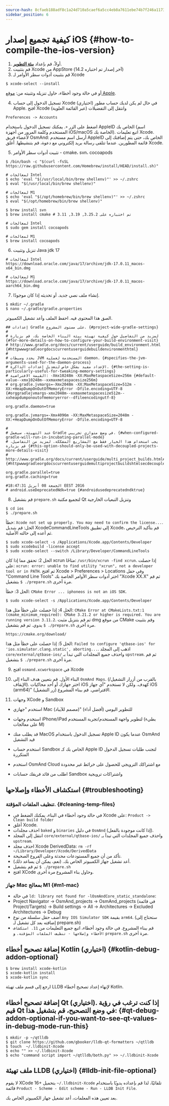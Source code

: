```yaml
---
source-hash: 8cfaeb188adf8c1a24d710a5caef6a5cc4eb8a7611ebe74b7f246a1173d8bdbb
sidebar_position: 6
---
```


# كيفية تجميع إصدار iOS {#how-to-compile-the-ios-version}

1. أولاً، قم بإعداد **[بيئة التطوير](setup-the-dev-environment.md)**.
2. قم بتثبيت Xcode من AppStore (آخر إصدار تم اختباره 14.2)
3. قم بتثبيت أدوات سطر الأوامر لـ Xcode
  ```
  $ xcode-select --install
  ```
  أو في حالة وجود أخطاء، حاول تنزيله وتثبيته من: [موقع Apple](https://developer.apple.com/download/all/?q=xcode>).

4. تسجيل الدخول إلى حساب Xcode (اختياري)
  في حال لم يكن لديك حساب مطور Apple. افتح Xcode وانتقل إلى التفضيلات (عبر القائمة العلوية)
  ```
  Preferences -> Accounts
  ```
  اضغط على الزر `+`. يمكنك تسجيل الدخول باستخدام AppleID الخاص بك (اسم المستخدم وكلمة المرور من أجهزة iOS/macOS الخاصة بك). اتبع تعليمات Xcode.
  لأعضاء فريق OsmAnd: أرسل اسم مستخدم AppleID الخاص بك، حتى يتم إضافتك إلى قائمة المطورين. عندما تتلقى رسالة بريد إلكتروني مع دعوة، قم بتنشيطها.
  أغلق Xcode.

5. تثبيت أدوات سطر الأوامر - cmake، svn، cocoapods
  ```
  $ /bin/bash -c "$(curl -fsSL https://raw.githubusercontent.com/Homebrew/install/HEAD/install.sh)"

  # لمعالجات Intel
  $ echo 'eval "$(/usr/local/bin/brew shellenv)"' >> ~/.zshrc
  $ eval "$(/usr/local/bin/brew shellenv)"

  # لمعالجات M1
  $ echo 'eval "$(/opt/homebrew/bin/brew shellenv)"' >> ~/.zshrc
  $ eval "$(/opt/homebrew/bin/brew shellenv)"

  $ brew install svn
  $ brew install cmake # تم اختباره على 3.25.2, 3.19, 3.11

  # لمعالجات Intel
  $ sudo gem install cocoapods

  # لمعالجات M1
  $ brew install cocoapods
  ```
6. تنزيل وتثبيت Java jdk 17
  ```
  # لمعالجات Intel
  https://download.oracle.com/java/17/archive/jdk-17.0.11_macos-x64_bin.dmg

  # لمعالجات M1
  https://download.oracle.com/java/17/archive/jdk-17.0.11_macos-aarch64_bin.dmg
  ```

7. إنشاء ملف نصي جديد. أو تحديثه إذا كان موجودًا.
  ```
  $ mkdir ~/.gradle
  $ nano ~/.gradle/gradle.properties
  ```

  الصق هذا المحتوى فيه. احفظ الملف وأعد تشغيل الكمبيوتر.

```
## إعدادات Gradle على مستوى المشروع. {#project-wide-gradle-settings}
#
# لمزيد من التفاصيل حول كيفية تهيئة بيئة البناء الخاصة بك، قم بزيارة {#for-more-details-on-how-to-configure-your-build-environment-visit}
# http://www.gradle.org/docs/current/userguide/build_environment.html {#httpwwwgradleorgdocscurrentuserguidebuildenvironmenthtml}
#
# يحدد وسيطات JVM المستخدمة لعملية daemon. {#specifies-the-jvm-arguments-used-for-the-daemon-process}
# الإعداد مفيد بشكل خاص لتعديل إعدادات الذاكرة. {#the-setting-is-particularly-useful-for-tweaking-memory-settings}
# القيمة الافتراضية: -Xmx10248m -XX:MaxMetaspaceSize=256m {#default-value--xmx10248m--xxmaxmetaspacesize256m}
# org.gradle.jvmargs=-Xmx2048m -XX:MaxMetaspaceSize=512m -XX:+HeapDumpOnOutOfMemoryError -Dfile.encoding=UTF-8 {#orggradlejvmargs-xmx2048m--xxmaxmetaspacesize512m--xxheapdumponoutofmemoryerror--dfileencodingutf-8}

org.gradle.daemon=true

org.gradle.jvmargs=-Xmx4096m -XX:MaxMetaspaceSize=2048m -XX:+HeapDumpOnOutOfMemoryError -Dfile.encoding=UTF-8

#
# عند التهيئة، سيعمل Gradle في وضع متوازي تجريبي. {#when-configured-gradle-will-run-in-incubating-parallel-mode}
# يجب استخدام هذا الخيار فقط مع المشاريع المفككة. لمزيد من التفاصيل، قم بزيارة {#this-option-should-only-be-used-with-decoupled-projects-more-details-visit}
# http://www.gradle.org/docs/current/userguide/multi_project_builds.html#sec:decoupled_projects {#httpwwwgradleorgdocscurrentuserguidemultiprojectbuildshtmlsecdecoupledprojects}

org.gradle.parallel=true
org.gradle.caching=true

#الجمعة 08 أبريل 18:47:31 EEST 2016
# android.useDeprecatedNdk=true {#androidusedeprecatedndktrue}
```

8. قم بتشغيل `prepare.sh` لتجميع مكتبة Qt وتنزيل التبعيات الخارجية
  ```
  $ cd ios
  $ ./prepare.sh
  ```

  خطأ: `Xcode not set up properly. You may need to confirm the license...`.
  الحل: قم بتبديل XcodeCommandLineTools إلى تطبيق Xcode، قم بتأكيد الترخيص ثم أعده إلى حالته الأصلية.
  ```
  $ sudo xcode-select -s /Applications/Xcode.app/Contents/Developer
  $ sudo xcodebuild -license accept
  $ sudo xcode-select --switch /Library/Developer/CommandLineTools
  ```

  الحل 2: تحقق مما إذا كان xcrun متاحًا: ``` /usr/bin/xcrun -find xcrun ```. إذا حصلت على: ``` xcrun: error: unable to find utility "xcrun", not a developer tool or in PATH ```. ثم افتح Xcode > Preferences > Locations وفي حقل "Command Line Tools" اختر أدوات سطر الأوامر الخاصة بك "Xcode XX.X" ثم قم بتشغيل `$ ./prepare.sh` مرة أخرى.

  الحل 3: خطأ: `CMake Error ... iphoneos is not an iOS SDK`.
  ```
  $ sudo xcode-select -s /Applications/Xcode.app/Contents/Developer
  ```

  الحل 4: إذا حصلت على خطأ مثل هذا: ``` CMake Error at CMakeLists.txt:1 (cmake_minimum_required): CMake 3.21.2 or higher is required. You are running version 3.11.2 ```. ثم قم بتنزيل مثبت dmg من موقع CMake وقم بتثبيت يدوي. ثم قم بتشغيل `$ ./prepare.sh` مرة أخرى.
  ```
  https://cmake.org/download/
  ```

  الحل 5: إذا حصلت على خطأ مثل هذا: ```Failed to configure 'qtbase-ios' for 'ios.simulator.clang.static', aborting...```. اذهب إلى المجلد ```core/external/qtbase-ios/``` واحذف جميع المجلدات التي تبدأ بـ ```upstream```. ثم قم بتشغيل `$ ./prepare.sh` مرة أخرى.


9. افتح `osmand.xcworkspace` في Xcode

10. البناء الأول.
  قم بتعيين هدف البناء إلى `OsmAnd Maps`. (بالقرب من أزرار التشغيل/الإيقاف). اختر جهازك أو أحد محاكيات iOS كهدف. ولكن لا تستخدم "أي جهاز iOS (arm64)" الافتراضي. قم ببناء المشروع (زر التشغيل).

11. وجهات XCode و Sandbox

 - استخدم "جهازي Mac (مصمم للآيباد)" للتطوير اليومي (أفضل أداء)
 - استخدم وجهات iPhone/iPad لتطوير واجهة المستخدم/تجربة المستخدم (بطيء على معالجات M)

 - قد يطلب منك MacOS تسجيل الدخول باستخدام Apple ID عندما يكون OsmAnd قيد التشغيل
 - استخدم حساب Sandbox الخاص بك كـ Apple ID لتجنب طلبات تسجيل الدخول المتكررة
 - استخدم OsmAnd Cloud مع اشتراكك الترويجي للحصول على خرائط غير محدودة

 - اطلب من قائد فريقك حسابات Sandbox واشتراكات ترويجية

## استكشاف الأخطاء وإصلاحها {#troubleshooting}
### تنظيف الملفات المؤقتة. {#cleaning-temp-files}
  - في حالة وجود أخطاء في البناء، يمكنك الضغط في Xcode على: ```Product -> Clean build folder```
  - أغلق Xcode.
  - احذف مجلدات `baked` و `binaries` في دليل `OsmAnd` (إذا كانت موجودة بالفعل).
  - انتقل إلى المجلد ```core/external/qtbase-ios/``` واحذف جميع المجلدات التي تبدأ بـ ```upstream```.
  - احذف مجلد Xcode DerivedData: ``` rm -rf ~/Library/Developer/Xcode/DerivedData ```
  - تأكد من أن جميع المستودعات محدثة وعلى الفروع الصحيحة.
  - أعد تشغيل جهاز الكمبيوتر الخاص بك. (نعم، يمكن أن يساعد ذلك).
  - ثم قم بتشغيل `$ ./prepare.sh`
  - افتح XCode وحاول بناء المشروع مرة أخرى.

### جهاز Mac بمعالج M1 {#m1-mac}
  - في حالة ```ld: library not found for -lOsmAndCore_static_standalone```:
  - Project Navigator -> OsmAnd_projects -> OsmAnd_projects (في قائمة Project/Targets) -> Build settings -> All -> Architectures -> Excluded Architectures -> Debug
  - أضف حقل سلسلة من نوع ```Any IOS Simulator SDK``` بقيمة ```arm64```. (ستحتاج إلى إضافته بعد كل تشغيل لـ prepare.sh)
  - قم ببناء المشروع. في حالة وجود أخطاء، اتبع جميع التعليمات من ```11. استكشاف الأخطاء وإصلاحها - تنظيف الملفات المؤقتة.``` و ```prepare.sh``` مرة أخرى.

## إضافة تصحيح أخطاء Kotlin (اختياري) {#kotlin-debug-addon-optional}
```
$ brew install xcode-kotlin
$ xcode-kotlin install
$ xcode-kotlin sync
```

ارجع إلى قسم ملف تهيئة LLDB لإنهاء إعداد تصحيح أخطاء Kotlin.

## إضافة تصحيح أخطاء Qt (اختياري). إذا كنت ترغب في رؤية قيم Qt في وضع التصحيح، قم بتشغيل هذا: {#qt-debug-addon-optional-if-you-want-to-see-qt-values-in-debug-mode-run-this}
```
$ mkdir -p ~/qtlldb
$ git clone https://github.com/gbooker/lldb-qt-formatters ~/qtlldb
$ touch  ~/.lldbinit-Xcode
$ echo "" >> ~/.lldbinit-Xcode
$ echo "command script import ~/qtlldb/both.py" >> ~/.lldbinit-Xcode
```

## ملف تهيئة LLDB (اختياري) {#lldb-init-file-optional}
لا يقوم XCode 16+ بتحميل `~/.lldbinit-Xcode` تلقائيًا، لذا قم بإعداده يدويًا باستخدام قائمة `Product - Scheme - Edit scheme - Run - LLDB Init File`.

بعد تعيين هذه المعلمات، أعد تشغيل جهاز الكمبيوتر الخاص بك.